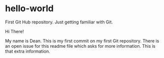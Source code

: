 # hello-world
First Git Hub repository. Just getting familiar with Git.

Hi There!

My name is Dean. This is my first commit on my first Git repository. There is an open issue for this readme file which asks for more information. This is that extra information.
